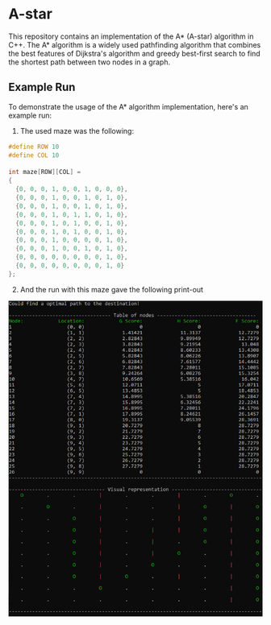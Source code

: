 # A-star

This repository contains an implementation of the A* (A-star) algorithm in C++. The A* algorithm is a widely used pathfinding algorithm that combines the best features of Dijkstra's algorithm and greedy best-first search to find the shortest path between two nodes in a graph.

## Example Run

To demonstrate the usage of the A* algorithm implementation, here's an example run:

1. The used maze was the following:
```cpp
#define ROW 10
#define COL 10
 
int maze[ROW][COL] =
{
  {0, 0, 0, 1, 0, 0, 1, 0, 0, 0},
  {0, 0, 0, 1, 0, 0, 1, 0, 1, 0},
  {0, 0, 0, 1, 0, 0, 1, 0, 1, 0},
  {0, 0, 0, 1, 0, 1, 1, 0, 1, 0},
  {0, 0, 0, 1, 0, 1, 0, 0, 1, 0},
  {0, 0, 0, 1, 0, 1, 0, 0, 1, 0},
  {0, 0, 0, 1, 0, 0, 0, 0, 1, 0},
  {0, 0, 0, 1, 0, 0, 1, 0, 1, 0},
  {0, 0, 0, 0, 0, 0, 0, 0, 1, 0},
  {0, 0, 0, 0, 0, 0, 0, 0, 1, 0}
};
```

2. And the run with this maze gave the following print-out

![A* Algorithm](images/normal-run.png)
